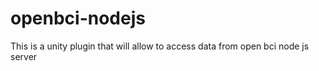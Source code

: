 # openbci-nodejs
This is a unity plugin that will allow to access data from open bci node js server
